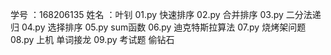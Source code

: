 学号 ：168206135
姓名 ：叶钊
01.py 快速排序
02.py 合并排序
03.py 二分法递归
04.py 选择排序
05.py sum函数
06.py 迪克特斯拉算法
07.py 烧烤架问题
08.py 上机 单词接龙
09.py 考试题 偷钻石
